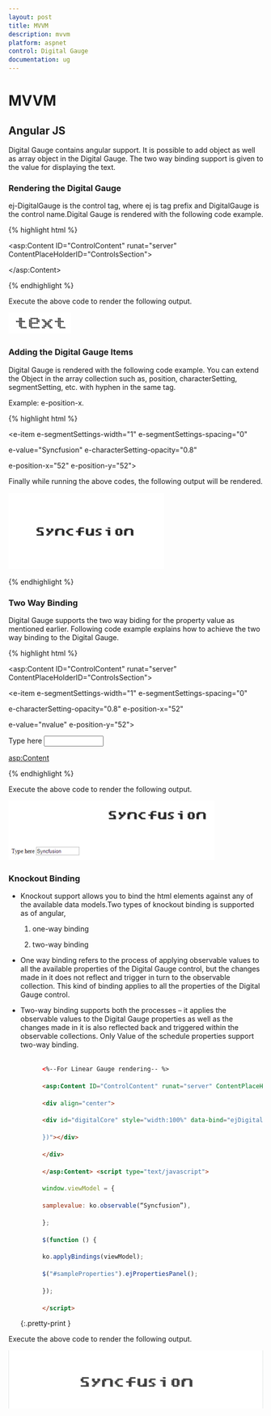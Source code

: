```yaml
---
layout: post
title: MVVM
description: mvvm
platform: aspnet
control: Digital Gauge
documentation: ug
---
```


# MVVM

## Angular JS

Digital Gauge contains angular support. It is possible to add object as well as array object in the Digital Gauge. The two way binding support is given to the value for displaying the text. 



### Rendering the Digital Gauge

ej-DigitalGauge is the control tag, where ej is tag prefix and DigitalGauge is the control name.Digital Gauge is rendered with the following code example.

{% highlight html %}

<asp:Content ID="ControlContent" runat="server" ContentPlaceHolderID="ControlsSection">

<div ng-app="syncApp">

<div ng-controller="DigitalGauge">

<ej-DigitalGauge id="digitalCore" e-height="500" e-load="loadGaugeTheme">

</ej-DigitalGauge>

</asp:Content>

</div>

</div>

<script type="text/javascript">



<!—binding the value to the scope variables in application controller-->



angular.module('syncApp', ['ejangular'])

.controller('DigitalGauge', function ($scope) {

$scope.nvalue = "text";

});

</script>

{% endhighlight %}

Execute the above code to render the following output.

![](MVVM_images/MVVM_img1.png)



### Adding the Digital Gauge Items

Digital Gauge is rendered with the following code example. You can extend the Object in the array collection such as, position, characterSetting, segmentSetting, etc. with hyphen in the same tag.

Example: e-position-x. 

{% highlight html %}

<!--To Render the Digital gauge-->



<ej-DigitalGauge id="digitalCore">



<!--Adding Item collection to the digital gauge-->



<e-items>

<e-item e-segmentSettings-width="1" e-segmentSettings-spacing="0"

e-value="Syncfusion" e-characterSetting-opacity="0.8"

e-position-x="52" e-position-y="52">

</e-item>

</e-items>



</ej-DigitalGauge>



Finally while running the above codes, the following output will be rendered.

![](MVVM_images/MVVM_img2.png) 


{% endhighlight %}


### Two Way Binding

Digital Gauge supports the two way biding for the property value as mentioned earlier. Following code example explains how to achieve the two way binding to the Digital Gauge.

{% highlight html %}

<asp:Content ID="ControlContent" runat="server" ContentPlaceHolderID="ControlsSection">

<div ng-app="syncApp">

<div ng-controller="DigitalGauge">

<ej-DigitalGauge id="digitalCore" e-height="200" e-load="loadGaugeTheme">

<e-items>

<e-item e-segmentSettings-width="1" e-segmentSettings-spacing="0"

e-characterSetting-opacity="0.8" e-position-x="52"

e-value="nvalue" e-position-y="52">

</e-item>

</e-items>

</ej-DigitalGauge>

Type here <input type="text" id="txtValue" ng-model="nvalue" Style="width:110px"/>

<asp:Content>

</div>

</div>



<script type="text/javascript">



<!—binding the value to the scope variables in application controller-->



angular.module('syncApp', ['ejangular'])

.controller('DigitalGauge', function ($scope) {

$scope.nvalue = "Syncfusion";

});

</script>


{% endhighlight %}


Execute the above code to render the following output.

![](MVVM_images/MVVM_img3.png)


### Knockout Binding



* Knockout support allows you to bind the html elements against any of the available data models.Two types of knockout binding is supported as of angular,
  
  1. one-way binding
  
  2. two-way binding
  
  
* One way binding refers to the process of applying observable values to all the available properties of the Digital Gauge control, but the changes made in it does not reflect and trigger in turn to the observable collection. This kind of binding applies to all the properties of the Digital Gauge control.
* Two-way binding supports both the processes – it applies the observable values to the Digital Gauge properties as well as the changes made in it is also reflected back and triggered within the observable collections. Only Value of the schedule properties support two-way binding.





  ~~~ html

        <%--For Linear Gauge rendering-- %>

        <asp:Content ID="ControlContent" runat="server" ContentPlaceHolderID="ControlsSection">

        <div align="center">

        <div id="digitalCore" style="width:100%" data-bind="ejDigitalGauge:({value:samplevalue,width:510,height:300,load:'loadGaugeTheme',items: [{ segmentSettings:{width: 2, spacing: 0},characterSettings:{opacity: 0.8}, value: 'Syncfusion', position: { x: 52, y: 52 } }]

        })"></div>

        </div>

        </asp:Content> <script type="text/javascript">

        window.viewModel = {

        samplevalue: ko.observable(“Syncfusion”),

        };

        $(function () {

        ko.applyBindings(viewModel);

        $("#sampleProperties").ejPropertiesPanel();

        });

        </script>

  ~~~
  {:.pretty-print }

Execute the above code to render the following output.



![C:/Users/karthigeyan/Desktop/q.png](MVVM_images/MVVM_img4.png)







